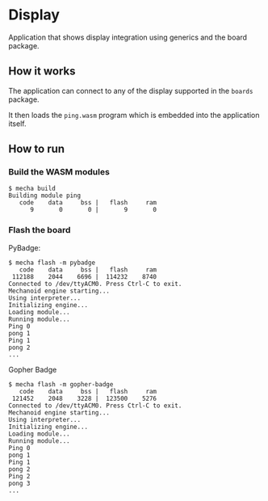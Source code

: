 # Display

Application that shows display integration using generics and the board package.

## How it works

The application can connect to any of the display supported in the `boards` package.

It then loads the `ping.wasm` program which is embedded into the application itself.

## How to run

### Build the WASM modules

```
$ mecha build                                                             
Building module ping
   code    data     bss |   flash     ram
      9       0       0 |       9       0
```

### Flash the board

PyBadge:

```
$ mecha flash -m pybadge
   code    data     bss |   flash     ram
 112188    2044    6696 |  114232    8740
Connected to /dev/ttyACM0. Press Ctrl-C to exit.
Mechanoid engine starting...
Using interpreter...
Initializing engine...
Loading module...
Running module...
Ping 0
pong 1
Ping 1
pong 2
...
```

Gopher Badge

```
$ mecha flash -m gopher-badge
   code    data     bss |   flash     ram
 121452    2048    3228 |  123500    5276
Connected to /dev/ttyACM0. Press Ctrl-C to exit.
Mechanoid engine starting...
Using interpreter...
Initializing engine...
Loading module...
Running module...
Ping 0
pong 1
Ping 1
pong 2
Ping 2
pong 3
...
```
